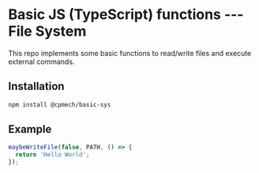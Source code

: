 # Basic JS (TypeScript) functions --- File System

This repo implements some basic functions to read/write files and execute external commands.

## Installation

```bash
npm install @cpmech/basic-sys
```

## Example

```ts
maybeWriteFile(false, PATH, () => {
  return 'Hello World';
});
```
